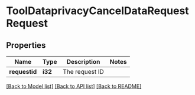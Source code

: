 # ToolDataprivacyCancelDataRequestRequest

## Properties

Name | Type | Description | Notes
------------ | ------------- | ------------- | -------------
**requestid** | **i32** | The request ID | 

[[Back to Model list]](../README.md#documentation-for-models) [[Back to API list]](../README.md#documentation-for-api-endpoints) [[Back to README]](../README.md)


